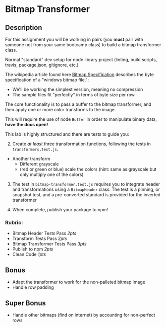 Bitmap Transformer
====

## Description

For this assignment you will be working in pairs (you **must** pair with someone not from your same bootcamp class) to build a bitmap transformer class.

Normal "standard" dev setup for node library project (linting, build scripts, travis, package.json, gitignore, etc.)

The wikipedia article found here [Bitmap Specification](https://en.wikipedia.org/wiki/BMP_file_format) 
describes the byte specification of a "windows bitmap file.":
* We'll be working the simplest version, meaning no compression
* The sample files fit "perfectly" in terms of byte size per row

The core functionality is to pass a buffer to the bitmap transformer, and then apply
one or more color transforms to the image.

This will require the use of node `Buffer` in order to manipulate binary data, **have the docs open!**

This lab is highly structured and there are tests to guide you:

<!-- 1. Start with the tests in `bitmap-header.test.js`. This will require you to find
the location of the needed data using the wikipedia article.
   1. The first test requires that you have the right constants defined. You will need to figure these
   out from the wikipedia article
   2. The second test requires that you create a `BitmapHeader` class that finds the information
  in the bitmap header and structures it as properties of the `bitmapHeader` instance. -->
2. Create _at least_ three transformation functions, following the tests in `transformers.test.js`.
  <!-- * Invert -->
  <!-- * Grayscale - see [this article](https://www.johndcook.com/blog/2009/08/24/algorithms-convert-color-grayscale/) 
  for different ways to calculate -->
  * Another transform
    * Different grayscale
    * (red or green or blue) scale the colors (hint: same as grayscale but only multiply one of the colors)

3. The test in `bitmap-transformer.test.js` requires you to integrate header and transformations using a `BitmapHeader` class. The test is a pinning, or snapshot test, and a pre-converted standard is provided
for the inverted transformer

4. When complete, publish your package to npm!

### Rubric:
* Bitmap Header Tests Pass *2pts*
* Transform Tests Pass *2pts*
* Bitmap Transformer Tests Pass *3pts*
* Publish to npm *2pts*
* Clean Code *1pts*

## Bonus

* Adapt the transformer to work for the non-palleted bitmap image
* Handle row padding

## Super Bonus

* Handle other bitmaps (find on internet) by accounting for non-perfect rows
